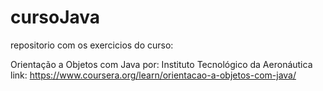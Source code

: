 # cursoJava

repositorio com os exercicios do curso:

Orientação a Objetos com Java
por: Instituto Tecnológico da Aeronáutica
link: https://www.coursera.org/learn/orientacao-a-objetos-com-java/
